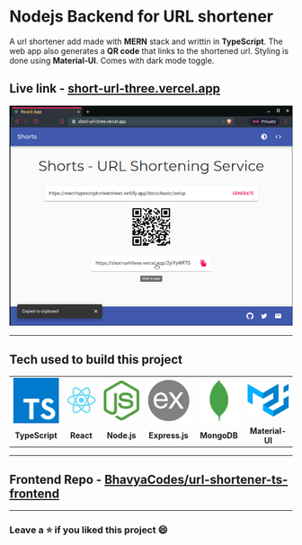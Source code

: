 # Nodejs Backend for URL shortener

A url shortener add made with **MERN** stack and writtin in **TypeScript**. The web app also generates a **QR code** that links to the shortened url. Styling is done using **Material-UI**. Comes with dark mode toggle.

## Live link - [short-url-three.vercel.app](https://short-url-three.vercel.app/)

 <img src="/.github/demo.png">

---

## Tech used to build this project

<table>
  <tr>
		<td align="center"> <img align="center" src="/.github/icons/typescript.svg" alt="TypeScript logo" width="100" /></td>	
    <td align="center"> <img align="center" src="/.github/icons/react.png" alt="react logo" width="100" /></td>
		<td align="center"> <img align="center" src="/.github/icons/nodejs.svg" alt="nodejs logo" width="100" /></td>
		<td align="center"> <img align="center" src="/.github/icons/expressjs.png" alt="express.js logo" width="100" /></td>
		<td align="center"> <img align="center" src="/.github/icons/mongodb.svg" alt="mongodb logo" width="100" /></td>
		<td align="center"> <img align="center" src="/.github/icons/materialui.svg" alt="material-ui logo" width="100" /></td>
   <tr>
			<td align="center"><b> TypeScript </b></td>
      <td align="center"><b> React </b></td>
			<td align="center"><b> Node.js </b></td>
			<td align="center"><b> Express.js </b></td>
			<td align="center"><b> MongoDB </b></td>
			<td align="center"><b> Material-UI </b></td>
  </tr>
</table>

---

## Frontend Repo - [BhavyaCodes/url-shortener-ts-frontend](https://github.com/BhavyaCodes/url-shortener-ts-frontend)

---

### Leave a ⭐️ if you liked this project 😄

